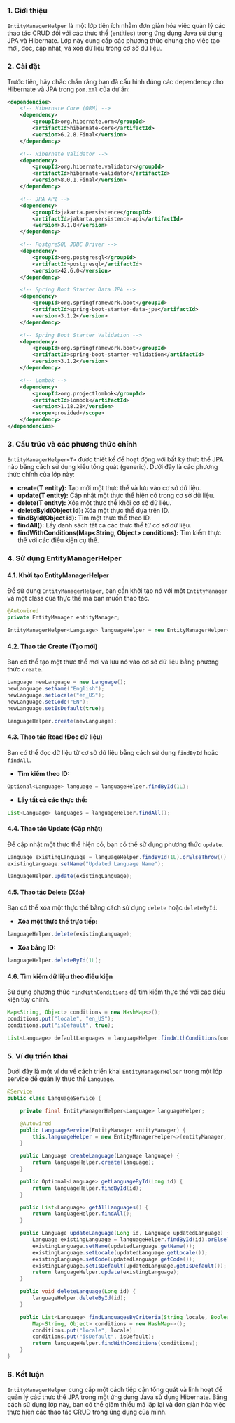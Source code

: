 ### 1. Giới thiệu

`EntityManagerHelper` là một lớp tiện ích nhằm đơn giản hóa việc quản lý các thao tác CRUD đối với các thực thể (entities) trong ứng dụng Java sử dụng JPA và Hibernate. Lớp này cung cấp các phương thức chung cho việc tạo mới, đọc, cập nhật, và xóa dữ liệu trong cơ sở dữ liệu.

### 2. Cài đặt

Trước tiên, hãy chắc chắn rằng bạn đã cấu hình đúng các dependency cho Hibernate và JPA trong `pom.xml` của dự án:

```xml
<dependencies>
    <!-- Hibernate Core (ORM) -->
    <dependency>
        <groupId>org.hibernate.orm</groupId>
        <artifactId>hibernate-core</artifactId>
        <version>6.2.8.Final</version>
    </dependency>

    <!-- Hibernate Validator -->
    <dependency>
        <groupId>org.hibernate.validator</groupId>
        <artifactId>hibernate-validator</artifactId>
        <version>8.0.1.Final</version>
    </dependency>

    <!-- JPA API -->
    <dependency>
        <groupId>jakarta.persistence</groupId>
        <artifactId>jakarta.persistence-api</artifactId>
        <version>3.1.0</version>
    </dependency>

    <!-- PostgreSQL JDBC Driver -->
    <dependency>
        <groupId>org.postgresql</groupId>
        <artifactId>postgresql</artifactId>
        <version>42.6.0</version>
    </dependency>

    <!-- Spring Boot Starter Data JPA -->
    <dependency>
        <groupId>org.springframework.boot</groupId>
        <artifactId>spring-boot-starter-data-jpa</artifactId>
        <version>3.1.2</version>
    </dependency>

    <!-- Spring Boot Starter Validation -->
    <dependency>
        <groupId>org.springframework.boot</groupId>
        <artifactId>spring-boot-starter-validation</artifactId>
        <version>3.1.2</version>
    </dependency>

    <!-- Lombok -->
    <dependency>
        <groupId>org.projectlombok</groupId>
        <artifactId>lombok</artifactId>
        <version>1.18.28</version>
        <scope>provided</scope>
    </dependency>
</dependencies>
```

### 3. Cấu trúc và các phương thức chính

`EntityManagerHelper<T>` được thiết kế để hoạt động với bất kỳ thực thể JPA nào bằng cách sử dụng kiểu tổng quát (generic). Dưới đây là các phương thức chính của lớp này:

- **create(T entity):** Tạo mới một thực thể và lưu vào cơ sở dữ liệu.
- **update(T entity):** Cập nhật một thực thể hiện có trong cơ sở dữ liệu.
- **delete(T entity):** Xóa một thực thể khỏi cơ sở dữ liệu.
- **deleteById(Object id):** Xóa một thực thể dựa trên ID.
- **findById(Object id):** Tìm một thực thể theo ID.
- **findAll():** Lấy danh sách tất cả các thực thể từ cơ sở dữ liệu.
- **findWithConditions(Map<String, Object> conditions):** Tìm kiếm thực thể với các điều kiện cụ thể.

### 4. Sử dụng EntityManagerHelper

#### 4.1. Khởi tạo EntityManagerHelper

Để sử dụng `EntityManagerHelper`, bạn cần khởi tạo nó với một `EntityManager` và một class của thực thể mà bạn muốn thao tác.

```java
@Autowired
private EntityManager entityManager;

EntityManagerHelper<Language> languageHelper = new EntityManagerHelper<>(entityManager, Language.class);
```

#### 4.2. Thao tác Create (Tạo mới)

Bạn có thể tạo một thực thể mới và lưu nó vào cơ sở dữ liệu bằng phương thức `create`.

```java
Language newLanguage = new Language();
newLanguage.setName("English");
newLanguage.setLocale("en_US");
newLanguage.setCode("EN");
newLanguage.setIsDefault(true);

languageHelper.create(newLanguage);
```

#### 4.3. Thao tác Read (Đọc dữ liệu)

Bạn có thể đọc dữ liệu từ cơ sở dữ liệu bằng cách sử dụng `findById` hoặc `findAll`.

- **Tìm kiếm theo ID:**

```java
Optional<Language> language = languageHelper.findById(1L);
```

- **Lấy tất cả các thực thể:**

```java
List<Language> languages = languageHelper.findAll();
```

#### 4.4. Thao tác Update (Cập nhật)

Để cập nhật một thực thể hiện có, bạn có thể sử dụng phương thức `update`.

```java
Language existingLanguage = languageHelper.findById(1L).orElseThrow(() -> new RuntimeException("Language not found"));
existingLanguage.setName("Updated Language Name");

languageHelper.update(existingLanguage);
```

#### 4.5. Thao tác Delete (Xóa)

Bạn có thể xóa một thực thể bằng cách sử dụng `delete` hoặc `deleteById`.

- **Xóa một thực thể trực tiếp:**

```java
languageHelper.delete(existingLanguage);
```

- **Xóa bằng ID:**

```java
languageHelper.deleteById(1L);
```

#### 4.6. Tìm kiếm dữ liệu theo điều kiện

Sử dụng phương thức `findWithConditions` để tìm kiếm thực thể với các điều kiện tùy chỉnh.

```java
Map<String, Object> conditions = new HashMap<>();
conditions.put("locale", "en_US");
conditions.put("isDefault", true);

List<Language> defaultLanguages = languageHelper.findWithConditions(conditions);
```

### 5. Ví dụ triển khai

Dưới đây là một ví dụ về cách triển khai `EntityManagerHelper` trong một lớp service để quản lý thực thể `Language`.

```java
@Service
public class LanguageService {

    private final EntityManagerHelper<Language> languageHelper;

    @Autowired
    public LanguageService(EntityManager entityManager) {
        this.languageHelper = new EntityManagerHelper<>(entityManager, Language.class);
    }

    public Language createLanguage(Language language) {
        return languageHelper.create(language);
    }

    public Optional<Language> getLanguageById(Long id) {
        return languageHelper.findById(id);
    }

    public List<Language> getAllLanguages() {
        return languageHelper.findAll();
    }

    public Language updateLanguage(Long id, Language updatedLanguage) {
        Language existingLanguage = languageHelper.findById(id).orElseThrow(() -> new RuntimeException("Language not found"));
        existingLanguage.setName(updatedLanguage.getName());
        existingLanguage.setLocale(updatedLanguage.getLocale());
        existingLanguage.setCode(updatedLanguage.getCode());
        existingLanguage.setIsDefault(updatedLanguage.getIsDefault());
        return languageHelper.update(existingLanguage);
    }

    public void deleteLanguage(Long id) {
        languageHelper.deleteById(id);
    }

    public List<Language> findLanguagesByCriteria(String locale, Boolean isDefault) {
        Map<String, Object> conditions = new HashMap<>();
        conditions.put("locale", locale);
        conditions.put("isDefault", isDefault);
        return languageHelper.findWithConditions(conditions);
    }
}
```

### 6. Kết luận

`EntityManagerHelper` cung cấp một cách tiếp cận tổng quát và linh hoạt để quản lý các thực thể JPA trong một ứng dụng Java sử dụng Hibernate. Bằng cách sử dụng lớp này, bạn có thể giảm thiểu mã lặp lại và đơn giản hóa việc thực hiện các thao tác CRUD trong ứng dụng của mình.